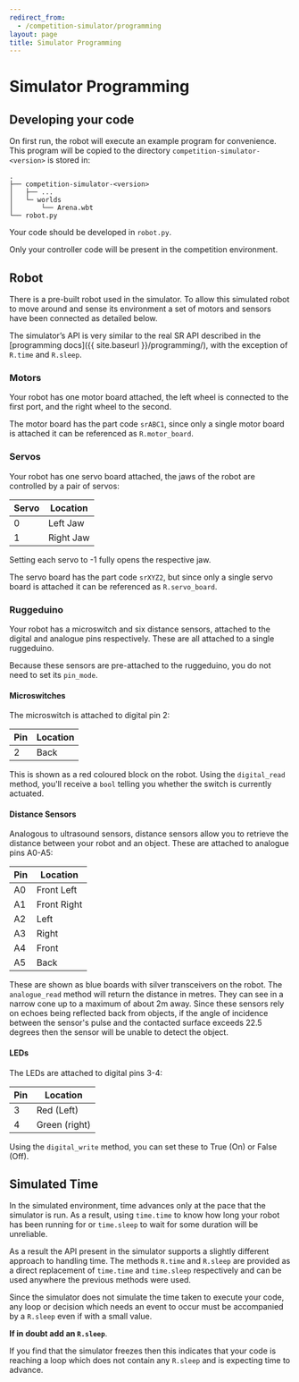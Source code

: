 ```yaml
---
redirect_from:
  - /competition-simulator/programming
layout: page
title: Simulator Programming
---
```


# Simulator Programming

## Developing your code

On first run, the robot will execute an example program for convenience. This program will be copied to the directory `competition-simulator-<version>` is stored in:

```
.
├── competition-simulator-<version>
│   ├── ...
│   └─ worlds
│       └── Arena.wbt
└── robot.py
```

Your code should be developed in `robot.py`.


<div class="warning">
  Only your controller code will be present in the competition environment.
</div>

## Robot

There is a pre-built robot used in the simulator.
To allow this simulated robot to move around and sense its environment a set of motors and sensors have been connected as detailed below.

The simulator’s API is very similar to the real SR API described in the [programming docs]({{ site.baseurl }}/programming/), with the exception of `R.time` and `R.sleep`.

### Motors

Your robot has one motor board attached, the left wheel is connected to the first port, and the right wheel to the second.

The motor board has the part code `srABC1`, since only a single motor board is attached it can be referenced as `R.motor_board`.

### Servos

Your robot has one servo board attached, the jaws of the robot are controlled by a pair of servos:

| Servo | Location  |
|-------|-----------|
| 0     | Left Jaw  |
| 1     | Right Jaw |

Setting each servo to -1 fully opens the respective jaw.

The servo board has the part code `srXYZ2`, but since only a single servo board is attached it can be referenced as `R.servo_board`.

### Ruggeduino

Your robot has a microswitch and six distance sensors, attached to the digital and analogue pins respectively. These are all attached to a single ruggeduino.

Because these sensors are pre-attached to the ruggeduino, you do not need to set its `pin_mode`.

#### Microswitches

The microswitch is attached to digital pin 2:

| Pin | Location |
|-----|----------|
| 2   | Back     |

This is shown as a red coloured block on the robot. Using the `digital_read`  method, you'll receive a `bool` telling you whether the switch is currently actuated.

#### Distance Sensors

Analogous to ultrasound sensors, distance sensors allow you to retrieve the distance between your robot and an object. These are attached to analogue pins A0-A5:

| Pin | Location |
|-----|----------|
| A0  | Front Left |
| A1  | Front Right |
| A2  | Left     |
| A3  | Right    |
| A4  | Front    |
| A5  | Back     |

These are shown as blue boards with silver transceivers on the robot. The `analogue_read` method will return the distance in metres. They can see in a narrow cone up to a maximum of about 2m away.
Since these sensors rely on echoes being reflected back from objects, if the angle of incidence between the sensor's pulse and the contacted surface exceeds 22.5 degrees then the sensor will be unable to detect the object.

#### LEDs

The LEDs are attached to digital pins 3-4:

| Pin | Location |
|-----|----------|
| 3   | Red (Left) |
| 4   | Green (right) |

Using the `digital_write` method, you can set these to True (On) or False (Off).

## Simulated Time

In the simulated environment, time advances only at the pace that the simulator
is run. As a result, using `time.time` to know how long your robot has been
running for or `time.sleep` to wait for some duration will be unreliable.

As a result the API present in the simulator supports a slightly different
approach to handling time.
The methods `R.time` and `R.sleep` are provided as a direct replacement of `time.time` and `time.sleep` respectively and can be used anywhere the previous methods were used.

<div class="warning">
  Since the simulator does not simulate the time taken to execute your code, any loop or decision which needs an event to occur must be accompanied by a <code>R.sleep</code> even if with a small value.

  <b>If in doubt add an <code>R.sleep</code></b>.

  If you find that the simulator freezes then this indicates that your code is reaching a loop which does not contain any <code>R.sleep</code> and is expecting time to advance.
</div>
